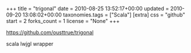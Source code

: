 +++
title = "trigonal"
date = 2010-08-25 13:52:17+00:00
updated = 2010-09-20 13:08:02+00:00
taxonomies.tags = ["Scala"]
[extra]
css = "github"
start = 2
forks_count = 1
license = "None"
+++

<https://github.com/ousttrue/trigonal>

scala lwjgl wrapper

